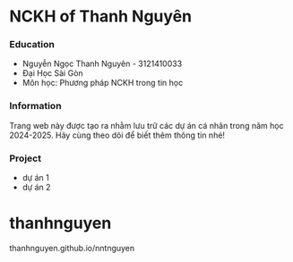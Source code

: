 # NCKH of Thanh Nguyên
### Education
- Nguyễn Ngọc Thanh Nguyên - 3121410033
- Đại Học Sài Gòn
- Môn học: Phương pháp NCKH trong tin học
### Information
  Trang web này được tạo ra nhằm lưu trữ các dự án cá nhân trong năm học 2024-2025. 
  Hãy cùng theo dõi để biết thêm thông tin nhé!
### Project
- dự án 1
- dự án 2 
# thanhnguyen
thanhnguyen.github.io/nntnguyen
